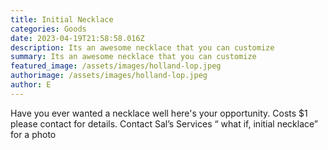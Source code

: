 ```yaml
---
title: Initial Necklace
categories: Goods
date: 2023-04-19T21:58:58.016Z
description: Its an awesome necklace that you can customize
summary: Its an awesome necklace that you can customize
featured_image: /assets/images/holland-lop.jpeg
authorimage: /assets/images/holland-lop.jpeg
author: E
---
```

Have you ever wanted a necklace well here's your opportunity. Costs $1 please contact for details. Contact Sal’s Services “ what if, initial necklace” for a photo